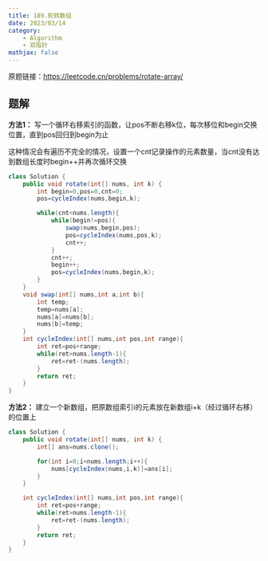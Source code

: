 ```yaml
---
title: 189.轮转数组
date: 2023/03/14
category: 
    - Algorithm
    - 双指针
mathjax: false
---
```

原题链接：https://leetcode.cn/problems/rotate-array/

## 题解
**方法1：**
写一个循环右移索引的函数，让pos不断右移k位，每次移位和begin交换位置，直到pos回归到begin为止

这种情况会有遍历不完全的情况，设置一个cnt记录操作的元素数量，当cnt没有达到数组长度时begin++并再次循环交换
```java
class Solution {
    public void rotate(int[] nums, int k) {
        int begin=0,pos=0,cnt=0;
        pos=cycleIndex(nums,begin,k);

        while(cnt<nums.length){
            while(begin!=pos){
                swap(nums,begin,pos);
                pos=cycleIndex(nums,pos,k);
                cnt++;
            }
            cnt++;
            begin++;
            pos=cycleIndex(nums,begin,k);
        }
    }
    void swap(int[] nums,int a,int b){
        int temp;
        temp=nums[a];
        nums[a]=nums[b];
        nums[b]=temp;
    }
    int cycleIndex(int[] nums,int pos,int range){
        int ret=pos+range;
        while(ret>nums.length-1){
            ret=ret-(nums.length);
        }
        return ret;
    }
}
```

**方法2：**
建立一个新数组，把原数组索引i的元素放在新数组i+k（经过循环右移）的位置上
```java
class Solution {
    public void rotate(int[] nums, int k) {
        int[] ans=nums.clone();

        for(int i=0;i<nums.length;i++){
            nums[cycleIndex(nums,i,k)]=ans[i];
        }
    }

    int cycleIndex(int[] nums,int pos,int range){
        int ret=pos+range;
        while(ret>nums.length-1){
            ret=ret-(nums.length);
        }
        return ret;
    }
}
```
